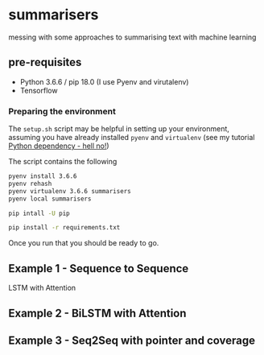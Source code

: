 # summarisers

messing with some approaches to summarising text with machine learning

## pre-requisites

- Python 3.6.6 / pip 18.0 (I use Pyenv and virutalenv)
- Tensorflow

### Preparing the environment

The `setup.sh` script may be helpful in setting up your environment, assuming you have already installed `pyenv` and `virtualenv` (see my tutorial [Python dependency - hell no!](http://www.webpusher.ie/2018/09/19/python-dependency-hell-no/))

The script contains the following

```bash
pyenv install 3.6.6
pyenv rehash
pyenv virtualenv 3.6.6 summarisers
pyenv local summarisers

pip intall -U pip

pip install -r requirements.txt
```

Once you run that you should be ready to go.

## Example 1 - Sequence to Sequence

LSTM with Attention

## Example 2 - BiLSTM with Attention

## Example 3 - Seq2Seq with pointer and coverage
